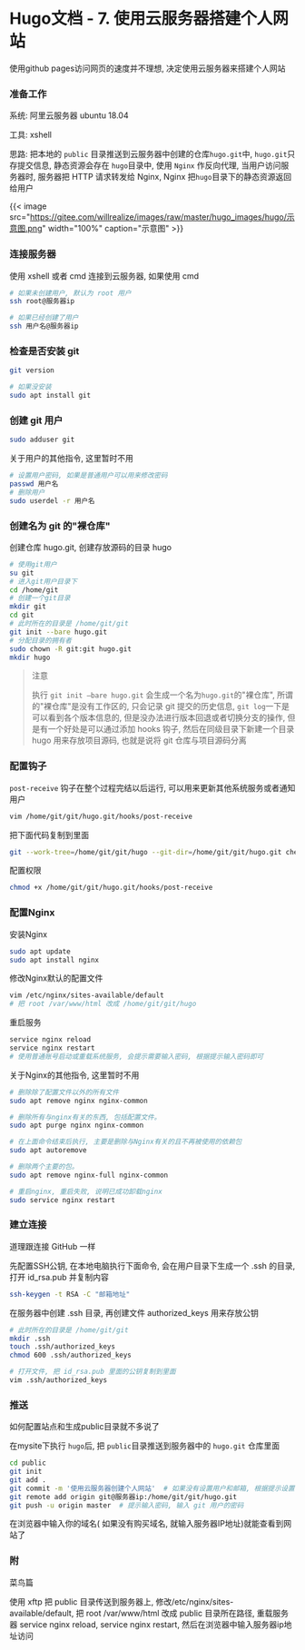 # Hugo文档 - 7. 使用云服务器搭建个人网站


使用github pages访问网页的速度并不理想, 决定使用云服务器来搭建个人网站

<!--more-->

### 准备工作

系统: 阿里云服务器 ubuntu 18.04

工具: xshell

思路: 把本地的 `public` 目录推送到云服务器中创建的仓库`hugo.git`中, `hugo.git`只存提交信息, 静态资源会存在 `hugo`目录中, 使用 `Nginx` 作反向代理, 当用户访问服务器时, 服务器把 HTTP 请求转发给 Nginx, Nginx 把`hugo`目录下的静态资源返回给用户

{{< image src="https://gitee.com/willrealize/images/raw/master/hugo_images/hugo/示意图.png" width="100%" caption="示意图" >}}

### 连接服务器

使用 xshell 或者 cmd 连接到云服务器, 如果使用 cmd

```bash
# 如果未创建用户, 默认为 root 用户
ssh root@服务器ip

# 如果已经创建了用户
ssh 用户名@服务器ip
```

### 检查是否安装 git

```bash
git version

# 如果没安装
sudo apt install git
```

### 创建 git 用户

```bash
sudo adduser git
```

关于用户的其他指令, 这里暂时不用

```bash
# 设置用户密码, 如果是普通用户可以用来修改密码
passwd 用户名
# 删除用户
sudo userdel -r 用户名
```

### 创建名为 git 的"裸仓库"

创建仓库 hugo.git, 创建存放源码的目录 hugo

```bash
# 使用git用户
su git
# 进入git用户目录下
cd /home/git
# 创建一个git目录
mkdir git
cd git
# 此时所在的目录是 /home/git/git
git init --bare hugo.git
# 分配目录的拥有者
sudo chown -R git:git hugo.git
mkdir hugo
```

> 注意
>
> 执行 `git init –bare hugo.git` 会生成一个名为`hugo.git`的"裸仓库", 所谓的"裸仓库"是没有工作区的, 只会记录 git 提交的历史信息, `git log`一下是可以看到各个版本信息的, 但是没办法进行版本回退或者切换分支的操作, 但是有一个好处是可以通过添加 hooks 钩子, 然后在同级目录下新建一个目录 hugo 用来存放项目源码, 也就是说将 git 仓库与项目源码分离

### 配置钩子

`post-receive` 钩子在整个过程完结以后运行, 可以用来更新其他系统服务或者通知用户

```bash
vim /home/git/git/hugo.git/hooks/post-receive
```

把下面代码复制到里面

```bash
git --work-tree=/home/git/git/hugo --git-dir=/home/git/git/hugo.git checkout -f
```

配置权限

```bash
chmod +x /home/git/git/hugo.git/hooks/post-receive
```

### 配置Nginx

安装Nginx

```bash
sudo apt update 
sudo apt install nginx
```

修改Nginx默认的配置文件

```bash
vim /etc/nginx/sites-available/default
# 把 root /var/www/html 改成 /home/git/git/hugo
```

重启服务

```bash
service nginx reload
service nginx restart
# 使用普通账号启动或重载系统服务, 会提示需要输入密码, 根据提示输入密码即可
```

关于Nginx的其他指令, 这里暂时不用

```bash
# 删除除了配置文件以外的所有文件
sudo apt remove nginx nginx-common

# 删除所有与nginx有关的东西, 包括配置文件。
sudo apt purge nginx nginx-common 

# 在上面命令结束后执行, 主要是删除与Nginx有关的且不再被使用的依赖包
sudo apt autoremove 

# 删除两个主要的包。
sudo apt remove nginx-full nginx-common 

# 重启nginx, 重启失败, 说明已成功卸载nginx
sudo service nginx restart
```

### 建立连接

道理跟连接 GitHub 一样

先配置SSH公钥, 在本地电脑执行下面命令, 会在用户目录下生成一个 .ssh 的目录, 打开 id_rsa.pub 并复制内容

```bash
ssh-keygen -t RSA -C "邮箱地址"
```

在服务器中创建 .ssh 目录, 再创建文件 authorized_keys  用来存放公钥

```bash
# 此时所在的目录是 /home/git/git
mkdir .ssh
touch .ssh/authorized_keys
chmod 600 .ssh/authorized_keys

# 打开文件, 把 id_rsa.pub 里面的公钥复制到里面
vim .ssh/authorized_keys
```

### 推送

如何配置站点和生成public目录就不多说了

在mysite下执行 `hugo`后,  把 `public`目录推送到服务器中的 `hugo.git` 仓库里面

```bash
cd public
git init
git add .
git commit -m '使用云服务器创建个人网站'  # 如果没有设置用户和邮箱, 根据提示设置
git remote add origin git@服务器ip:/home/git/git/hugo.git
git push -u origin master  # 提示输入密码, 输入 git 用户的密码
```

在浏览器中输入你的域名( 如果没有购买域名, 就输入服务器IP地址)就能查看到网站了

### 附

菜鸟篇

使用 xftp 把 public 目录传送到服务器上, 修改/etc/nginx/sites-available/default, 把 root /var/www/html 改成     public 目录所在路径, 重载服务器 service nginx reload, service nginx restart, 然后在浏览器中输入服务器ip地址访问

